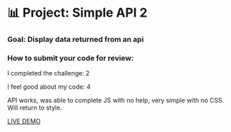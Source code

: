 # 📊 Project: Simple API 2

### Goal: Display data returned from an api

### How to submit your code for review:

I completed the challenge: 2

I feel good about my code: 4

API works, was able to complete JS with no help, very simple with no CSS. Will return to style. 

<a href="https://foodsearch-api-daphnyemily.netlify.app/">LIVE DEMO</a>
